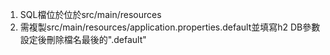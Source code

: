 1. SQL檔位於位於src/main/resources
2. 需複製src/main/resources/application.properties.default並填寫h2 DB參數設定後刪除檔名最後的".default"